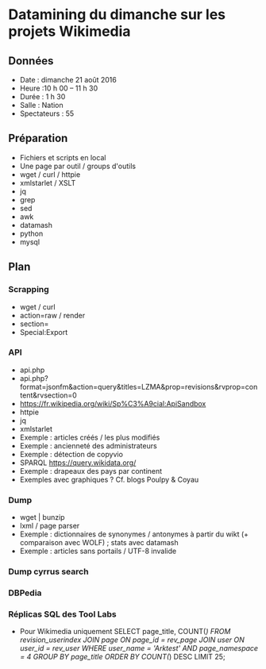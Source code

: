 # Datamining du dimanche sur les projets Wikimedia

## Données

* Date : dimanche 21 août 2016
* Heure :10 h 00 – 11 h 30
* Durée : 1 h 30
* Salle : Nation
* Spectateurs : 55

## Préparation
* Fichiers et scripts en local
* Une page par outil / groups d'outils
 * wget / curl / httpie
 * xmlstarlet / XSLT
 * jq
 * grep
 * sed
 * awk
 * datamash
 * python
 * mysql

## Plan

### Scrapping
* wget / curl
* action=raw / render
* section=
* Special:Export

### API
* api.php
* api.php?format=jsonfm&action=query&titles=LZMA&prop=revisions&rvprop=content&rvsection=0
* https://fr.wikipedia.org/wiki/Sp%C3%A9cial:ApiSandbox
* httpie
* jq
* xmlstarlet
* Exemple : articles créés / les plus modifiés
* Exemple : ancienneté des administrateurs
* Exemple : détection de copyvio
* SPARQL https://query.wikidata.org/
* Exemple : drapeaux des pays par continent
* Exemples avec graphiques ? Cf. blogs Poulpy & Coyau

### Dump
* wget | bunzip
* lxml / page parser
* Exemple : dictionnaires de synonymes / antonymes à partir du wikt (+ comparaison avec WOLF) ; stats avec datamash
* Exemple : articles sans portails / UTF-8 invalide

### Dump cyrrus search

### DBPedia

### Réplicas SQL des Tool Labs
* Pour Wikimedia uniquement
SELECT
  page_title,
  COUNT(*)
  FROM revision_userindex
JOIN
  page
ON
  page_id = rev_page
JOIN
  user
ON
  user_id = rev_user
WHERE
  user_name = 'Arktest'
  AND page_namespace = 4
GROUP BY
  page_title
ORDER BY
  COUNT(*) DESC
LIMIT 25;

